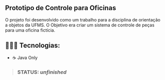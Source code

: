 ## Prototipo de Controle para Oficinas

O projeto foi desenvolvido como um trabalho para a disciplina de orientação a objetos da UFMS. O Objetivo era criar um sistema de controle de peças para uma oficina fictícia.

## 👨🏿‍💻 Tecnologias:
- ☕ Java Only


> ### STATUS: *unfinished*
